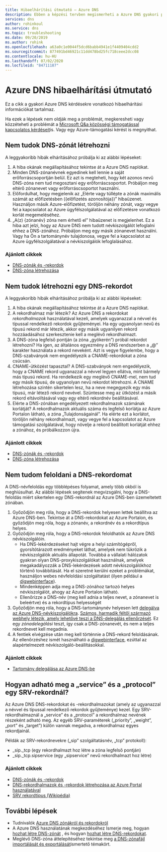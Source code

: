 ```yaml
---
title: Hibaelhárítási útmutató – Azure DNS
description: Ebben a képzési tervben megismerheti a Azure DNS gyakori problémáinak elhárítását
services: dns
author: rohinkoul
ms.service: dns
ms.topic: troubleshooting
ms.date: 09/20/2019
ms.author: rohink
ms.openlocfilehash: a63a0c1e0044f5dcd6babb4941e1f4409404cdd2
ms.sourcegitcommit: 877491bd46921c11dd478bd25fc718ceee2dcc08
ms.contentlocale: hu-HU
ms.lasthandoff: 07/02/2020
ms.locfileid: "84711187"
---
```

# <a name="azure-dns-troubleshooting-guide"></a>Azure DNS hibaelhárítási útmutató

Ez a cikk a gyakori Azure DNS kérdésekre vonatkozó hibaelhárítási információkat tartalmaz.

Ha ezek a lépések nem oldják meg a problémát, megkeresheti vagy közzéteheti a problémát a [Microsoft Q&a közösségi támogatással kapcsolatos kérdéseit](https://docs.microsoft.com/answers/topics/azure-virtual-network.html)is. Vagy egy Azure-támogatási kérést is megnyithat.


## <a name="i-cant-create-a-dns-zone"></a>Nem tudok DNS-zónát létrehozni

A leggyakoribb hibák elhárításához próbálja ki az alábbi lépéseket:

1.  A hiba okának megállapításához tekintse át a Azure DNS naplókat.
2.  Minden DNS-zónanévnek egyedinek kell lennie a saját erőforráscsoportján belül. Ez azt is megteheti, hogy két azonos nevű DNS-zóna nem tud megosztani egy erőforráscsoportot. Próbáljon meg eltérő zónanevet vagy erőforráscsoportot használni.
3.  Előfordulhat, hogy megjelenik az „Elérte vagy túllépte a zónák maximális számát az előfizetésben ({előfizetés azonosítója})” hibaüzenet. Használjon másik Azure-előfizetést, töröljön néhány zónát, vagy vegye fel a kapcsolatot az Azure ügyfélszolgálatával az előfizetésre vonatkozó korlát megemeléséhez.
4.  „A(z) {zónanév} zóna nem érhető el” hibaüzenet is megjelenhet. Ez a hiba azt jelzi, hogy az Azure DNS nem tudott névkiszolgálót lefoglalni ehhez a DNS-zónához. Próbáljon meg egy másik zónanevet használni. Vagy ha Ön a tartománynév tulajdonosa, vegye fel a kapcsolatot az Azure ügyfélszolgálatával a névkiszolgálók lefoglalásához.


### <a name="recommended-articles"></a>Ajánlott cikkek

* [DNS-zónák és -rekordok](dns-zones-records.md)
* [DNS-zóna létrehozása](dns-getstarted-create-dnszone-portal.md)

## <a name="i-cant-create-a-dns-record"></a>Nem tudok létrehozni egy DNS-rekordot

A leggyakoribb hibák elhárításához próbálja ki az alábbi lépéseket:

1.  A hiba okának megállapításához tekintse át a Azure DNS naplókat.
2.  A rekordhalmaz már létezik?  Az Azure DNS a rekordokat *rekordhalmazok* használatával kezeli, amelyek ugyanazzal a névvel és típussal rendelkező rekordok gyűjteményei. Ha egy ugyanolyan nevű és típusú rekord már létezik, akkor egy másik ugyanilyen rekord hozzáadásához szerkesztenie kell a meglévő rekordhalmazt.
3.  A DNS-zóna legfelső pontján (a zóna „gyökerén”) próbál rekordot létrehozni? Ha igen, az általános egyezmény a DNS rendszerben a „@” karakter használata a rekord neveként. Azt is vegye figyelembe, hogy a DNS-szabványok nem engedélyezik a CNAME-rekordokat a zóna csúcsán.
4.  CNAME-ütközést tapasztal?  A DNS-szabványok nem engedélyezik, hogy a CNAME rekord ugyanazzal a névvel legyen ellátva, mint bármely más típusú rekord. Ha rendelkezik egy meglévő CNAME-mel, nem tud egy másik típusú, de ugyanolyan nevű rekordot létrehozni.  A CNAME létrehozása szintén sikertelen lesz, ha a neve megegyezik egy más típusú, már létező rekord nevével. Szüntesse meg az ütközést a másik rekord eltávolításával vagy egy eltérő rekordnév beállításával.
5.  Elérte a DNS-zónában engedélyezett rekordhalmazok számának korlátját? A rekordhalmazok aktuális száma és legfelső korlátja az Azure Portalon látható, a zóna „Tulajdonságainál”. Ha elérte ezt a korlátot, töröljön néhány rekordhalmazt, vagy vegye fel a kapcsolatot az Azure támogatási szolgálatával, hogy növelje a rekord beállított korlátját ehhez a zónához, és próbálkozzon újra. 


### <a name="recommended-articles"></a>Ajánlott cikkek

* [DNS-zónák és -rekordok](dns-zones-records.md)
* [DNS-zóna létrehozása](dns-getstarted-create-dnszone-portal.md)



## <a name="i-cant-resolve-my-dns-record"></a>Nem tudom feloldani a DNS-rekordomat

A DNS-névfeloldás egy többlépéses folyamat, amely több okból is meghiúsulhat. Az alábbi lépések segítenek megvizsgálni, hogy a DNS-feloldás miért sikertelen egy DNS-rekordnál az Azure DNS-ben üzemeltetett zónában.

1.  Győződjön meg róla, hogy a DNS-rekordok helyesen lettek beállítva az Azure DNS-ben. Tekintse át a DNS-rekordokat az Azure Portalon, és győződjön meg róla, hogy a zónanév, a rekordnév és a rekordtípus helyes.
2.  Győződjön meg róla, hogy a DNS-rekordok feloldhatók az Azure DNS névkiszolgálóin.
    - Ha DNS-lekérdezéseket hajt végre a helyi számítógépről, gyorsítótárazott eredményeket láthat, amelyek nem tükrözik a névkiszolgálók aktuális állapotát.  Továbbá a vállalati hálózatok gyakran olyan DNS-proxykiszolgálókat használnak, amelyek megakadályozzák a DNS-lekérdezések adott névkiszolgálókhoz történő továbbítását.  Ha el szeretné kerülni ezeket a problémákat, használjon webes névfeloldási szolgáltatást (ilyen például a [digwebinterface](https://digwebinterface.com)).
    - Mindenképpen adja meg a DNS-zónához tartozó helyes névkiszolgálót, ahogy az Azure Portalon látható.
    - Ellenőrizze a DNS-név (meg kell adnia a teljes nevet, a zónanevet is beleértve) és a rekordtípus helyességét
3.  Győződjön meg róla, hogy a DNS-tartománynév helyesen lett [delegálva az Azure DNS-névkiszolgálókra](dns-domain-delegation.md). [Számos, harmadik féltől származó webhely létezik, amely lehetővé teszi a DNS-delegálás ellenőrzését](https://www.bing.com/search?q=dns+check+tool). Ez egy *zónadelegálási* teszt, így csak a DNS-zónanevét, és nem a teljes rekordnevet kell megadnia.
4.  A fentiek elvégzése után meg kell történnie a DNS-rekord feloldásának. Az ellenőrzéshez ismét használható a [digwebinterface](https://digwebinterface.com), ezúttal az alapértelmezett névkiszolgáló-beállításokkal.


### <a name="recommended-articles"></a>Ajánlott cikkek

* [Tartomány delegálása az Azure DNS-be](dns-domain-delegation.md)



## <a name="how-do-i-specify-the-service-and-protocol-for-an-srv-record"></a>Hogyan adható meg a „service” és a „protocol” egy SRV-rekordnál?

Az Azure DNS DNS-rekordokat és -rekordhalmazokat (amely az ugyanazzal a névvel és típussal rendelkező rekordok gyűjteménye) kezel. Egy SRV-rekordhalmaznál a „service” és a „protocol” a rekordhalmaz nevének részeként adható meg. Az egyéb SRV-paraméterek („priority”, „weight”, „port” és „target”) külön vannak megadva, a rekordhalmaz egyes rekordjainál.

Példák az SRV-rekordnevekre („sip” szolgáltatásnév, „tcp” protokoll):

- \_sip.\_tcp (egy rekordhalmazt hoz létre a zóna legfelső pontján)
- \_sip.\_tcp.sipservice (egy „sipservice” nevű rekordhalmazt hoz létre)

### <a name="recommended-articles"></a>Ajánlott cikkek

* [DNS-zónák és -rekordok](dns-zones-records.md)
* [DNS-rekordhalmazok és -rekordok létrehozása az Azure Portal használatával](dns-getstarted-create-recordset-portal.md)
* [SRV rekordtípus (Wikipédia)](https://en.wikipedia.org/wiki/SRV_record)


## <a name="next-steps"></a>További lépések

* Tudnivalók [Azure DNS zónákról és rekordokról](dns-zones-records.md)
* A Azure DNS használatának megkezdéséhez Ismerje meg, hogyan [hozhat létre DNS-zónát](dns-getstarted-create-dnszone-portal.md) , és hogyan [hozhat létre DNS-rekordokat](dns-getstarted-create-recordset-portal.md).
* Meglévő DNS-zóna áttelepítéséhez tekintse meg [a DNS-zónafájl importálását és exportálását](dns-import-export.md)ismertető témakört.

